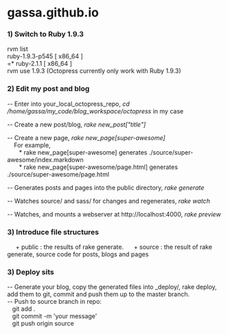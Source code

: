 gassa.github.io
===============

<h3>1) Switch to Ruby 1.9.3</h3>
  rvm list                   <br />
   ruby-1.9.3-p545 [ x86_64 ] <br />
=* ruby-2.1.1 [ x86_64 ]      <br />
  rvm use 1.9.3 (Octopress currently only work with Ruby 1.9.3) <br />
  
<h3>2) Edit my post and blog</h3>
  <p>-- Enter into your_local_octopress_repo, <i>cd /home/gassa/my_code/blog_workspace/octopress</i> in my case<p>
  <p>-- Create a new post/blog, <i>rake new_post["title"]</i> </p>
  <p>-- Create a new page, <i>rake new_page[super-awesome]</i> <br />
    &nbsp;&nbsp;&nbsp;&nbsp;For example, <br />
      &nbsp;&nbsp;&nbsp;&nbsp;&nbsp;&nbsp; * rake new_page[super-awesome] generates ./source/super-awesome/index.markdown <br />
      &nbsp;&nbsp;&nbsp;&nbsp;&nbsp;&nbsp; * rake new_page[super-awesome/page.html] generates ./source/super-awesome/page.html<br />
  </p>
 <p> -- Generates posts and pages into the public directory, <i>rake generate</i> <p>
 <p> -- Watches source/ and sass/ for changes and regenerates, <i>rake watch</i> <p>
 <p> -- Watches, and mounts a webserver at http://localhost:4000, <i>rake preview</i> <p>
 
 <h3>3) Introduce file structures </h3>
 <p>
  &nbsp;&nbsp;&nbsp;&nbsp; + public : the results of rake generate.
  &nbsp;&nbsp;&nbsp;&nbsp; + source : the result of rake generate, source code for posts, blogs and pages
 </p>
 
 <h3>3) Deploy sits </h3>
 <p>
    -- Generate your blog, copy the generated files into _deploy/, rake deploy, <br />
    add them to git, commit and push them up to the master branch.              <br />
    -- Push to source branch in repo: <br /> 
      &nbsp;&nbsp;&nbsp;git add . <br />
      &nbsp;&nbsp;&nbsp;git commit -m 'your message' <br />
      &nbsp;&nbsp;&nbsp;git push origin source       <br />
 </p>
 
